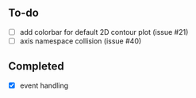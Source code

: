## To-do
- [ ] add colorbar for default 2D contour plot (issue #21)
- [ ] axis namespace collision (issue #40)

## Completed
- [x] event handling
